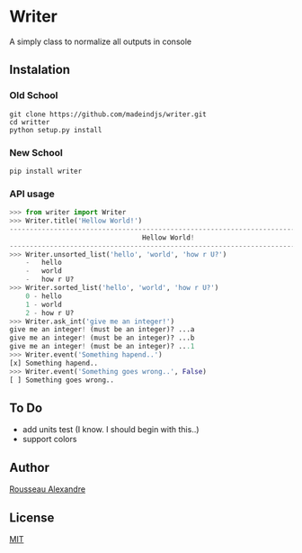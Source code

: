 Writer
=======

A simply class to normalize all outputs in console

Instalation
-----------

### Old School

    git clone https://github.com/madeindjs/writer.git
    cd writter
    python setup.py install

### New School

    pip install writer


### API usage


~~~Python
>>> from writer import Writer
>>> Writer.title('Hellow World!')
--------------------------------------------------------------------------------
                                 Hellow World!                                 
--------------------------------------------------------------------------------
>>> Writer.unsorted_list('hello', 'world', 'how r U?')
    -   hello
    -   world
    -   how r U?
>>> Writer.sorted_list('hello', 'world', 'how r U?')
    0 - hello
    1 - world
    2 - how r U?
>>> Writer.ask_int('give me an integer!')
give me an integer! (must be an integer)? ...a
give me an integer! (must be an integer)? ...b
give me an integer! (must be an integer)? ...1
>>> Writer.event('Something hapend..')
[x] Something hapend..
>>> Writer.event('Something goes wrong..', False)
[ ] Something goes wrong..
~~~

To Do
-----

* add units test (I know. I should begin with this..)
* support colors

Author
------

[Rousseau Alexandre][madeindjs]

License
-------

[MIT](https://opensource.org/licenses/MIT)


[madeindjs]: https://github.com/madeindjs/